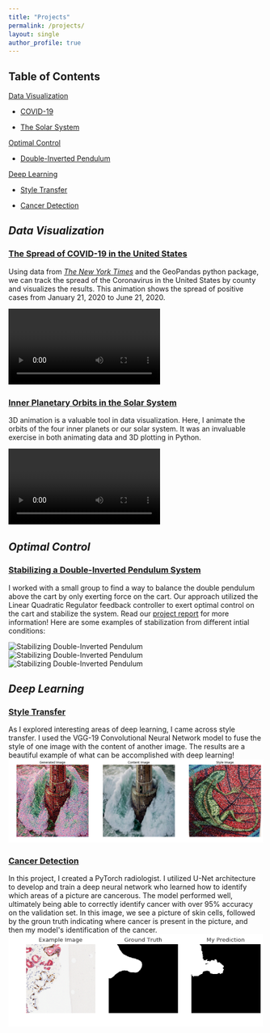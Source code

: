 ```yaml
---
title: "Projects"
permalink: /projects/
layout: single
author_profile: true
---
```


## Table of Contents
[Data Visualization](#data-visualization)

* [COVID-19](#the-spread-of-covid-19-in-the-united-states)

* [The Solar System](#the-solar-system)

[Optimal Control](#optimal-control)

* [Double-Inverted Pendulum](#stabilizing-a-double-inverted-pendulum-system)

[Deep Learning](#deep-learning)

* [Style Transfer](#style-transfer)

* [Cancer Detection](#cancer-detection)

## _Data Visualization_
### <ins>The Spread of COVID-19 in the United States</ins>
Using data from [_The New York Times_](https://raw.githubusercontent.com/nytimes/covid-19-data/master/us-counties.csv) and the GeoPandas python package, we can track the spread of the Coronavirus in the United States by county and visualizes the results. This animation shows the spread of positive cases from January 21, 2020 to June 21, 2020.

![Covid Spread](assets/images/covid_spread.mp4)

### <ins>Inner Planetary Orbits in the Solar System</ins>
3D animation is a valuable tool in data visualization. Here, I animate the orbits of the four inner planets or our solar system. It was an invaluable exercise in both animating data and 3D plotting in Python. 

![Orbits](assets/images/planet_ani.mp4)

## _Optimal Control_
### <ins>Stabilizing a Double-Inverted Pendulum System</ins>
I worked with a small group to find a way to balance the double pendulum above the
cart by only exerting force on the cart. Our approach utilized the Linear Quadratic Regulator feedback
controller to exert optimal control on the cart and stabilize the system. Read our [project report](https://drewjohnston13.github.io/optimal_control.pdf) for more information! Here are some examples of stabilization from different intial conditions:

![Stabilizing Double-Inverted Pendulum](https://drewjohnston13.github.io/video_2.gif)
![Stabilizing Double-Inverted Pendulum](https://drewjohnston13.github.io/video_3.gif)
![Stabilizing Double-Inverted Pendulum](https://drewjohnston13.github.io/video_4.gif)

## _Deep Learning_
### <ins>Style Transfer</ins>
As I explored interesting areas of deep learning, I came across style transfer. I used the VGG-19 Convolutional Neural Network model to fuse the style of one image with the content of another image. The results are a beautiful example of what can be accomplished with deep learning!
![Style](/assets/images/download-1.png)

### <ins>Cancer Detection</ins>
In this project, I created a PyTorch radiologist. I utilized U-Net architecture to develop and train a deep neural network who learned how to identify which areas of a picture are cancerous. The model performed well, ultimately being able to correctly identify cancer with over 95% accuracy on the validation set. In this image, we see a picture of skin cells, followed by the groun truth indicating where cancer is present in the picture, and then my model's identification of the cancer.
![Cancer](/assets/images/download.png)
